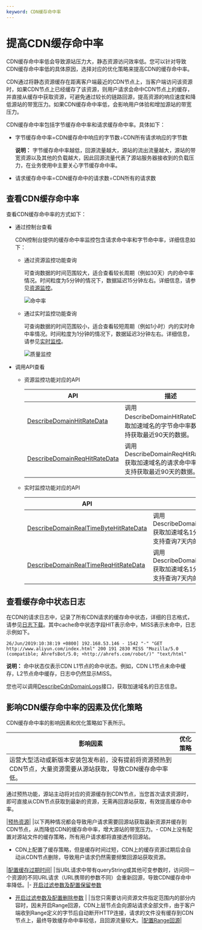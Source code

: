 ```yaml
---
keyword: CDN缓存命中率
---
```


# 提高CDN缓存命中率

CDN缓存命中率低会导致源站压力大，静态资源访问效率低。您可以针对导致CDN缓存命中率低的具体原因，选择对应的优化策略来提高CDN的缓存命中率。

CDN通过将静态资源缓存在距离客户端最近的CDN节点上，当客户端访问该资源时，如果CDN节点上已经缓存了该资源，则用户请求会命中CDN节点上的缓存，并直接从缓存中获取资源，可避免通过较长的链路回源，提高资源的响应速度和降低源站的带宽压力。如果CDN缓存命中率低，会影响用户体验和增加源站的带宽压力。

CDN缓存命中率包括字节缓存命中率和请求缓存命中率。具体如下：

-   字节缓存命中率=CDN缓存命中响应的字节数÷CDN所有请求响应的字节数

    **说明：** 字节缓存命中率越低，回源流量越大，源站的流出流量越大，源站的带宽资源以及其他的负载越大，因此回源流量代表了源站服务器接收到的负载压力，在业务使用中主要关心字节缓存命中率。

-   请求缓存命中率=CDN缓存命中的请求数÷CDN所有的请求数

## 查看CDN缓存命中率

查看CDN缓存命中率的方式如下：

-   通过控制台查看

    CDN控制台提供的缓存命中率监控包含请求命中率和字节命中率，详细信息如下：

    -   通过资源监控功能查询

        可查询数据的时间范围较大，适合查看较长周期（例如30天）内的命中率情况。时间粒度为5分钟的情况下，数据延迟15分钟左右。详细信息，请参见[资源监控](/intl.zh-CN/服务管理/监控查询/资源监控.md)。

        ![命中率](https://static-aliyun-doc.oss-accelerate.aliyuncs.com/assets/img/zh-CN/9731442261/p278844.png)

    -   通过实时监控功能查询

        可查询数据的时间范围较小，适合查看较短周期（例如1小时）内的实时命中率情况。时间粒度为1分钟的情况下，数据延迟3分钟左右。详细信息，请参见[实时监控](/intl.zh-CN/服务管理/监控查询/实时监控.md)。

        ![质量监控](https://static-aliyun-doc.oss-accelerate.aliyuncs.com/assets/img/zh-CN/7671022261/p63526.png)

-   调用API查看
    -   资源监控功能对应的API

        |API|描述|
        |---|--|
        |[DescribeDomainHitRateData](/intl.zh-CN/新版API参考/数据监控类接口/获取加速域名的字节命中率.md)|调用DescribeDomainHitRateData获取加速域名的字节命中率数据，支持获取最近90天的数据。|
        |[DescribeDomainReqHitRateData](/intl.zh-CN/新版API参考/数据监控类接口/获取加速域名的请求命中率.md)|调用DescribeDomainReqHitRateData获取加速域名的请求命中率数据，支持获取最近90天的数据。|

    -   实时监控功能对应的API

        |API|描述|
        |---|--|
        |[DescribeDomainRealTimeByteHitRateData](/intl.zh-CN/新版API参考/数据监控类接口/获取字节命中率数据.md)|调用DescribeDomainRealTimeByteHitRateData获取加速域名1分钟粒度的字节命中率数据，支持查询7天内的数据。|
        |[DescribeDomainRealTimeReqHitRateData](/intl.zh-CN/新版API参考/数据监控类接口/获取请求命中率数据.md)|调用DescribeDomainRealTimeReqHitRateData获取加速域名1分钟粒度的请求命中率数据，支持查询7天内的数据。|


## 查看缓存命中状态日志

在CDN的请求日志中，记录了所有CDN请求的缓存命中状态，详细的日志格式，请参见[日志下载](/intl.zh-CN/服务管理/日志管理/日志下载.md)。其中cache命中状态字段HIT表示命中，MISS表示未命中，日志示例如下。

```
26/Jun/2019:10:38:19 +0800] 192.168.53.146 - 1542 "-" "GET http://www.aliyun.com/index.html" 200 191 2830 MISS "Mozilla/5.0 (compatible; AhrefsBot/5.0; +http://ahrefs.com/robot/)" "text/html"
```

**说明：** 命中状态仅表示CDN L1节点的命中状态。例如，CDN L1节点未命中缓存，L2节点命中缓存，日志中仍然显示MISS。

您也可以调用[DescribeCdnDomainLogs](/intl.zh-CN/新版API参考/日志信息类接口/获取加速域名的日志信息.md)接口，获取加速域名的日志信息。

## 影响CDN缓存命中率的因素及优化策略

CDN缓存命中率的影响因素和优化策略如下表所示。

|影响因素|优化策略|
|----|----|
|运营大型活动或新版本安装包发布前，没有提前将资源预热到CDN节点，大量资源需要从源站获取，导致CDN缓存命中率低。

通过预热功能，源站主动将对应的资源缓存到CDN节点，当您首次请求资源时，即可直接从CDN节点获取到最新的资源，无需再回源站获取，有效提高缓存命中率。

|[预热资源](/intl.zh-CN/服务管理/刷新和预热资源.md)|
|以下两种情况都会导致用户请求需要回源站获取最新资源并缓存到CDN节点，从而降低CDN的缓存命中率，增大源站的带宽压力。-   CDN上没有配置对源站文件的缓存策略，所有用户请求都将直接透传回源站。
-   CDN上配置了缓存策略，但是缓存时间过短，CDN上的缓存资源过期后会自动从CDN节点删除，导致用户请求仍然需要频繁回源站获取资源。

|[配置缓存过期时间](/intl.zh-CN/域名管理/缓存配置/配置缓存过期时间.md)|
|当URL请求中带有queryString或其他可变参数时，访问同一个资源的不同URL请求（URL携带的参数不同）会重新回源，导致CDN缓存命中率降低。|-   [开启过滤参数及配置保留参数](/intl.zh-CN/域名管理/性能优化/开启过滤参数及配置保留参数.md)
-   [开启过滤参数及配置删除参数](/intl.zh-CN/域名管理/性能优化/开启过滤参数及配置删除参数.md) |
|当您只需要访问资源文件指定范围内的部分内容时，因未开启Range回源，CDN上层节点会向源站请求全部文件，由于客户端收到Range定义的字节后自动断开HTTP连接，请求的文件没有缓存到CDN节点上，最终导致缓存命中率较低，且回源流量较大。|[配置Range回源](/intl.zh-CN/域名管理/视频相关/配置Range回源.md)|

